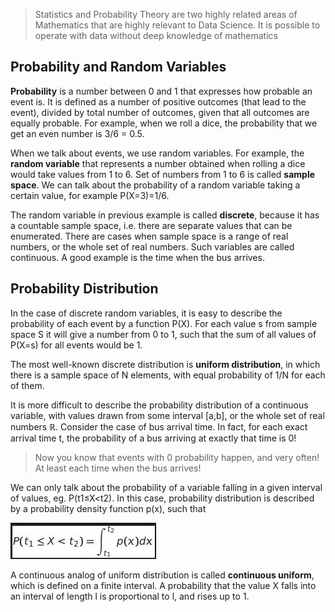 > Statistics and Probability Theory are two highly related areas of Mathematics that are highly relevant to Data Science.
It is possible to operate with data without deep knowledge of mathematics

## Probability and Random Variables
**Probability** is a number between 0 and 1 that expresses how probable an event is. It is defined as a number of positive 
outcomes (that lead to the event), divided by total number of outcomes, given that all outcomes are equally probable.
For example, when we roll a dice, the probability that we get an even number is 3/6 = 0.5.

When we talk about events, we use random variables. For example, the **random variable** that represents a number obtained when
rolling a dice would take values from 1 to 6. Set of numbers from 1 to 6 is called **sample space**. We can talk about the probability
of a random variable taking a certain value, for example P(X=3)=1/6.

The random variable in previous example is called **discrete**, because it has a countable sample space, i.e. there are separate values that
can be enumerated. There are cases when sample space is a range of real numbers, or the whole set of real numbers. Such variables are called
continuous. A good example is the time when the bus arrives.

## Probability Distribution
In the case of discrete random variables, it is easy to describe the probability of each event by a function P(X). For each value s from 
sample space S it will give a number from 0 to 1, such that the sum of all values of P(X=s) for all events would be 1.

The most well-known discrete distribution is **uniform distribution**, in which there is a sample space of N elements, with equal probability
of 1/N for each of them.

It is more difficult to describe the probability distribution of a continuous variable, with values drawn from some interval [a,b], or the whole
set of real numbers ℝ. Consider the case of bus arrival time. In fact, for each exact arrival time t, the probability of a bus arriving at exactly
that time is 0!

>Now you know that events with 0 probability happen, and very often! At least each time when the bus arrives!

We can only talk about the probability of a variable falling in a given interval of values, eg. P(t1≤X<t2). In this case, probability distribution is
described by a probability density function p(x), such that

![P(t_1\le X<t_2)=\int_{t_1}^{t_2}p(x)dx](./images/Example01.JPG)

A continuous analog of uniform distribution is called **continuous uniform**, which is defined on a finite interval. A probability that the value X falls
into an interval of length l is proportional to l, and rises up to 1.

